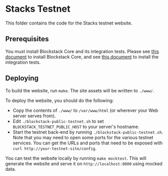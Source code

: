 # Stacks Testnet

This folder contains the code for the Stacks testnet website.

## Prerequisites

You must install Blockstack Core and its integration tests.  Please see [this
document](../README.md) to install Blockstack Core, and see [this
document](../integration-tests/README.md) to install the integration tests.

## Deploying

To build the website, run `make`.  The site assets will be written to `./www/`.

To deploy the website, you should do the following:

* Copy the contents of `./www/` to `/var/www/html` (or wherever your Web server serves from).
* Edit `./blockstack-public-testnet.sh` to set `BLOCKSTACK_TESTNET_PUBLIC_HOST`
  to your server's hostname.
* Start the testnet back-end by running `./blockstack-public-testnet.sh`.  Note
  that you may need to open some ports for the various testnet services.  You
can get the URLs and ports that need to be exposed with `curl
http://your-testnet-site/config`.

You can test the website locally by running `make mocktest`.  This will generate
the website and serve it on `http://localhost:8000` using mocked data.


